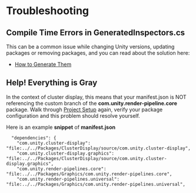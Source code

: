 # Troubleshooting

## Compile Time Errors in GeneratedInspectors.cs 
This can be a common issue while changing Unity versions, updating packages or removing packages, and you can read about the solution here:
* [How to Generate Them](network-events#how-to-generate-them)

## Help! Everything is Gray
In the context of cluster display, this means that your manifest.json is NOT referencing the custom branch of the **com.unity.render-pipeline.core** package. Walk through [Project Setup](project-setup.md) again, verify your package configuration and this problem should resolve yourself.

Here is an example **snippet** of **manifest.json**
```
  "dependencies": {
    "com.unity.cluster-display": "file:../../Packages/ClusterDisplay/source/com.unity.cluster-display",
    "com.unity.cluster-display.graphics": "file:../../Packages/ClusterDisplay/source/com.unity.cluster-display.graphics",
    "com.unity.render-pipelines.core": "file:../../Packages/Graphics/com.unity.render-pipelines.core",
    "com.unity.render-pipelines.universal": "file:../../Packages/Graphics/com.unity.render-pipelines.universal",
```